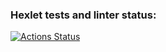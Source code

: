 ### Hexlet tests and linter status:
[![Actions Status](https://github.com/VitaMinKin/php-project-lvl3/workflows/hexlet-check/badge.svg)](https://github.com/VitaMinKin/php-project-lvl3/actions)